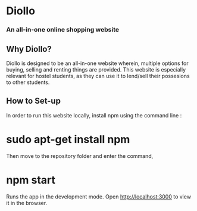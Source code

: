 # Diollo 
### An all-in-one online shopping website

## Why Diollo?

Diollo is designed to be an all-in-one website wherein, multiple options for buying, selling and renting things are provided. This website is especially relevant for hostel students, as they can use it to lend/sell their possesions to other students.

## How to Set-up

In order to run this website locally, install npm using the command line :

# sudo apt-get install npm

Then move to the repository folder and enter the command,

# npm start

Runs the app in the development mode.
Open [http://localhost:3000](http://localhost:3000) to view it in the browser.

